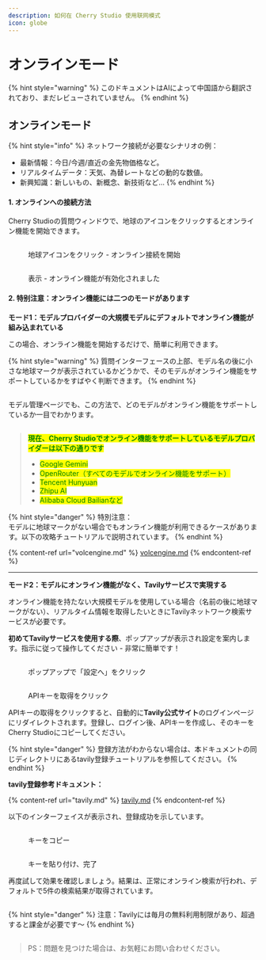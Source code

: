 ```yaml
---
description: 如何在 Cherry Studio 使用联网模式
icon: globe
---
```


# オンラインモード

{% hint style="warning" %}
このドキュメントはAIによって中国語から翻訳されており、まだレビューされていません。
{% endhint %}

## オンラインモード

{% hint style="info" %}
ネットワーク接続が必要なシナリオの例：

* 最新情報：今日/今週/直近の金先物価格など。
* リアルタイムデータ：天気、為替レートなどの動的な数値。
* 新興知識：新しいもの、新概念、新技術など...
{% endhint %}

#### 1. オンラインへの接続方法

Cherry Studioの質問ウィンドウで、地球のアイコンをクリックするとオンライン機能を開始できます。

<figure><img src="../.gitbook/assets/image (94).png" alt=""><figcaption><p>地球アイコンをクリック - オンライン接続を開始</p></figcaption></figure>

<figure><img src="../.gitbook/assets/image (96).png" alt=""><figcaption><p>表示 - オンライン機能が有効化されました</p></figcaption></figure>

#### 2. 特别注意：オンライン機能には二つのモードがあります

**モード1：モデルプロバイダーの大規模モデルにデフォルトでオンライン機能が組み込まれている**

この場合、オンライン機能を開始するだけで、簡単に利用できます。

{% hint style="warning" %}
質問インターフェースの上部、モデル名の後に小さな地球マークが表示されているかどうかで、そのモデルがオンライン機能をサポートしているかをすばやく判断できます。
{% endhint %}

<figure><img src="../.gitbook/assets/image (100).png" alt=""><figcaption></figcaption></figure>

モデル管理ページでも、この方法で、どのモデルがオンライン機能をサポートしているか一目でわかります。

<figure><img src="../.gitbook/assets/image (101).png" alt=""><figcaption></figcaption></figure>

> <mark style="color:green;">**現在、Cherry Studioでオンライン機能をサポートしているモデルプロバイダーは以下の通りです**</mark>
>
> * <mark style="color:green;">Google Gemini</mark>
> * <mark style="color:green;">OpenRouter（すべてのモデルでオンライン機能をサポート）</mark>
> * <mark style="color:green;">Tencent Hunyuan</mark>
> * <mark style="color:green;">Zhipu AI</mark>
> * <mark style="color:green;">Alibaba Cloud Bailianなど</mark>

{% hint style="danger" %}
特別注意：\
モデルに地球マークがない場合でもオンライン機能が利用できるケースがあります。以下の攻略チュートリアルで説明されています。
{% endhint %}

{% content-ref url="volcengine.md" %}
[volcengine.md](volcengine.md)
{% endcontent-ref %}

***

**モード2：モデルにオンライン機能がなく、Tavilyサービスで実現する**

オンライン機能を持たない大規模モデルを使用している場合（名前の後に地球マークがない）、リアルタイム情報を取得したいときにTavilyネットワーク検索サービスが必要です。

**初めてTavilyサービスを使用する際**、ポップアップが表示され設定を案内します。指示に従って操作してください - 非常に簡単です！

<figure><img src="../.gitbook/assets/image (102).png" alt=""><figcaption><p>ポップアップで「設定へ」をクリック</p></figcaption></figure>

<figure><img src="../.gitbook/assets/image (104).png" alt=""><figcaption><p>APIキーを取得をクリック</p></figcaption></figure>

APIキーの取得をクリックすると、自動的に**Tavily公式サイト**のログインページにリダイレクトされます。登録し、ログイン後、APIキーを作成し、そのキーをCherry Studioにコピーしてください。

{% hint style="danger" %}
登録方法がわからない場合は、本ドキュメントの同じディレクトリにあるtavily登録チュートリアルを参照してください。
{% endhint %}

**tavily登録参考ドキュメント：**

{% content-ref url="tavily.md" %}
[tavily.md](tavily.md)
{% endcontent-ref %}

以下のインターフェイスが表示され、登録成功を示しています。

<figure><img src="../.gitbook/assets/image (105).png" alt=""><figcaption><p>キーをコピー</p></figcaption></figure>

<figure><img src="../.gitbook/assets/image (108).png" alt=""><figcaption><p>キーを貼り付け、完了</p></figcaption></figure>

再度試して効果を確認しましょう。結果は、正常にオンライン検索が行われ、デフォルトで5件の検索結果が取得されています。

<figure><img src="../.gitbook/assets/image (107).png" alt=""><figcaption></figcaption></figure>

{% hint style="danger" %}
注意：Tavilyには毎月の無料利用制限があり、超過すると課金が必要です〜
{% endhint %}

<figure><img src="../.gitbook/assets/image (106).png" alt=""><figcaption></figcaption></figure>

> PS：問題を見つけた場合は、お気軽にお問い合わせください。
